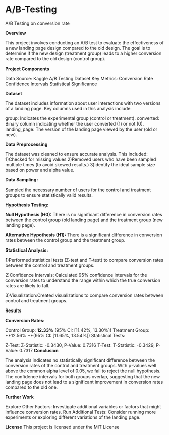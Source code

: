 # A/B-Testing
A/B Testing on conversion rate

**Overview**

This project involves conducting an A/B test to evaluate the effectiveness of a new landing page design compared to the old design. The goal is to determine if the new design (treatment group) leads to a higher conversion rate compared to the old design (control group).

**Project Components**

Data Source: Kaggle A/B Testing Dataset
Key Metrics:
Conversion Rate
Confidence Intervals
Statistical Significance

**Dataset**

The dataset includes information about user interactions with two versions of a landing page. Key columns used in this analysis include:

group: Indicates the experimental group (control or treatment).
converted: Binary column indicating whether the user converted (1) or not (0).
landing_page: The version of the landing page viewed by the user (old or new).

**Data Preprocessing**

The dataset was cleaned to ensure accurate analysis. This included:
1)Checked for missing values
2)Removed users who have been sampled multiple times (to avoid skewed results.)
3)identify the ideal sample size based on power and alpha value.


**Data Sampling:**

Sampled the necessary number of users for the control and treatment groups to ensure statistically valid results.

**Hypothesis Testing:**

**Null Hypothesis (H0):** There is no significant difference in conversion rates between the control group (old landing page) and the treatment group (new landing page).

**Alternative Hypothesis (H1):** There is a significant difference in conversion rates between the control group and the treatment group.

**Statistical Analysis:**

1)Performed statistical tests (Z-test and T-test) to compare conversion rates between the control and treatment groups.

2)Confidence Intervals: Calculated 95% confidence intervals for the conversion rates to understand the range within which the true conversion rates are likely to fall.

3)Visualization:Created visualizations to compare conversion rates between control and treatment groups.

**Results**

**Conversion Rates:**

Control Group: **12.33%** (95% CI: [11.42%, 13.30%])
Treatment Group: **12.56% **(95% CI: [11.65%, 13.54%])
Statistical Tests:

Z-Test: Z-Statistic: -0.3430, P-Value: 0.7316
T-Test: T-Statistic: -0.3429, P-Value: 0.7317
**Conclusion**

The analysis indicates no statistically significant difference between the conversion rates of the control and treatment groups. With p-values well above the common alpha level of 0.05, we fail to reject the null hypothesis. The confidence intervals for both groups overlap, suggesting that the new landing page does not lead to a significant improvement in conversion rates compared to the old one.

**Further Work**

Explore Other Factors: Investigate additional variables or factors that might influence conversion rates.
Run Additional Tests: Consider running more experiments or exploring different variations of the landing page.

**License**
This project is licensed under the MIT License
